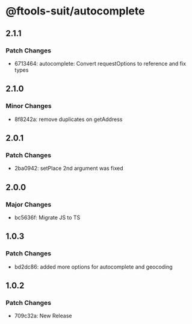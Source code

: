 # @ftools-suit/autocomplete

## 2.1.1

### Patch Changes

-   6713464: autocomplete: Convert requestOptions to reference and fix types

## 2.1.0

### Minor Changes

-   8f8242a: remove duplicates on getAddress

## 2.0.1

### Patch Changes

-   2ba0942: setPlace 2nd argument was fixed

## 2.0.0

### Major Changes

-   bc5636f: Migrate JS to TS

## 1.0.3

### Patch Changes

-   bd2dc86: added more options for autocomplete and geocoding

## 1.0.2

### Patch Changes

-   709c32a: New Release
